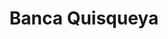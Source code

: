 ---
title: "Banca Quisqueya"
url: /santo-domingo/banca-quisqueya-avenida-carlos-perez-ricart/
shop: lotería
---